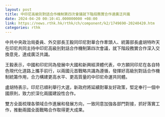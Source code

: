 ```yaml
---
layout: post
title: 中印尼高級別對話合作機制第四次會議就下階段務實合作達廣泛共識
date: 2024-04-20 00:10:41.000000000 +08:00
link: https://news.rthk.hk/rthk/ch/component/k2/1749690-20240420.htm
categories: rthk
---
```


中共中央政治局委員、外交部長王毅同印尼對華合作牽頭人、統籌部長盧胡特昨天在印尼共同主持中印尼高級別對話合作機制第四次會議，就下階段務實合作深入交換意見，達成廣泛共識。

王毅表示，中國和印尼同為發展中大國和新興經濟體代表，中方願同印尼在各自特色現代化道路上攜手前行，以兩國元首戰略共識為遵循，發揮好高級別對話合作機制統籌作用，合力構建更高水平、更高質量的中印尼命運共同體。

盧胡特表示，印尼已順利舉行大選，新政府將延續對華友好政策，堅定奉行一個中國原則，致力於深化兩國建設性合作。

雙方全面梳理各領域合作進展和發展方向，一致同意加強各部門對接，抓好落實工作，推動兩國全面戰略合作取得更大成果。
　　
